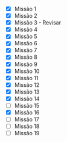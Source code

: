  - [x] Missão 1
 - [x] Missão 2
 - [x] Missão 3 - Revisar
 - [x] Missão 4
 - [x] Missão 5
 - [x] Missão 6
 - [x] Missão 7
 - [x] Missão 8
 - [x] Missão 9
 - [x] Missão 10
 - [x] Missão 11
 - [x] Missão 12
 - [x] Missão 13
 - [x] Missão 14
 - [ ] Missão 15
 - [x] Missão 16
 - [ ] Missão 17
 - [ ] Missão 18
 - [ ] Missão 19
